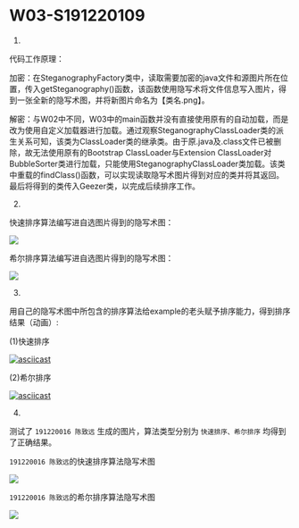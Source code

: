 # W03-S191220109

1.
代码工作原理：

加密：在SteganographyFactory类中，读取需要加密的java文件和源图片所在位置，传入getSteganography()函数，该函数使用隐写术将文件信息写入图片，得到一张全新的隐写术图，并将新图片命名为【类名.png】。

解密：与W02中不同，W03中的main函数并没有直接使用原有的自动加载，而是改为使用自定义加载器进行加载。通过观察SteganographyClassLoader类的派生关系可知，该类为ClassLoader类的继承类。由于原.java及.class文件已被删除，故无法使用原有的Bootstrap ClassLoader与Extension ClassLoader对BubbleSorter类进行加载，只能使用SteganographyClassLoader类加载。该类中重载的findClass()函数，可以实现读取隐写术图片得到对应的类并将其返回。最后将得到的类传入Geezer类，以完成后续排序工作。

2.
快速排序算法编写进自选图片得到的隐写术图：

![](https://i.loli.net/2021/10/05/B3gofOam9Did8y4.png)

希尔排序算法编写进自选图片得到的隐写术图：

![](https://i.loli.net/2021/10/05/ZwOMentW1uJRgmi.png)


3.
用自己的隐写术图中所包含的排序算法给example的老头赋予排序能力，得到排序结果（动画）:

(1)快速排序

[![asciicast](https://asciinema.org/a/439896.svg)](https://asciinema.org/a/439896)

(2)希尔排序

[![asciicast](https://asciinema.org/a/439897.svg)](https://asciinema.org/a/439897)


4.
测试了
```191220016 陈致远```
生成的图片，算法类型分别为
```快速排序、希尔排序```
均得到了正确结果。

```191220016 陈致远```的快速排序算法隐写术图

![](https://i.loli.net/2021/10/06/QRqpSxAMBDgkbc1.png)

```191220016 陈致远```的希尔排序算法隐写术图

![](https://i.loli.net/2021/10/06/Z8zyKkUjS6oV4Qi.png)